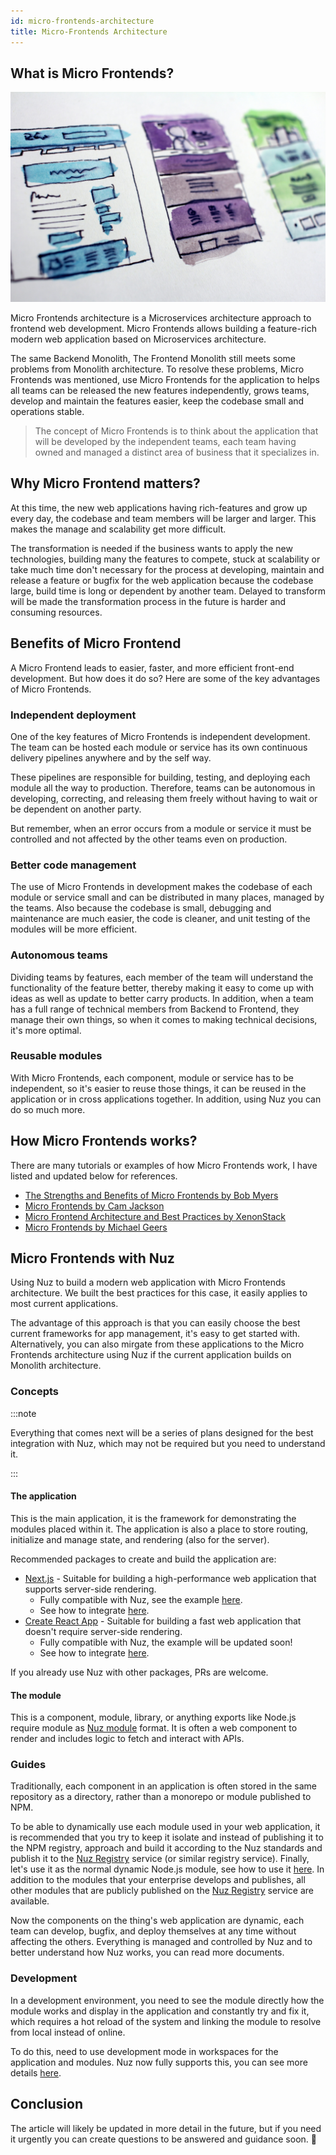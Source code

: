 ```yaml
---
id: micro-frontends-architecture
title: Micro-Frontends Architecture
---
```


## What is Micro Frontends?

![Micro-Frontends Architecture](./assets/images/micro-frontends-cover.jpg)

Micro Frontends architecture is a Microservices architecture approach to frontend web development. Micro Frontends allows building a feature-rich modern web application based on Microservices architecture.

The same Backend Monolith, The Frontend Monolith still meets some problems from Monolith architecture. To resolve these problems, Micro Frontends was mentioned, use Micro Frontends for the application to helps all teams can be released the new features independently, grows teams, develop and maintain the features easier, keep the codebase small and operations stable.

> The concept of Micro Frontends is to think about the application that will be developed by the independent teams, each team having owned and managed a distinct area of business that it specializes in.

## Why Micro Frontend matters?

At this time, the new web applications having rich-features and grow up every day, the codebase and team members will be larger and larger. This makes the manage and scalability get more difficult. 

The transformation is needed if the business wants to apply the new technologies, building many the features to compete, stuck at scalability or take much time don't necessary for the process at developing, maintain and release a feature or bugfix for the web application because the codebase large, build time is long or dependent by another team. Delayed to transform will be made the transformation process in the future is harder and consuming resources.

## Benefits of Micro Frontend

A Micro Frontend leads to easier, faster, and more efficient front-end development. But how does it do so? Here are some of the key advantages of Micro Frontends.

### Independent deployment

One of the key features of Micro Frontends is independent development. The team can be hosted each module or service has its own continuous delivery pipelines anywhere and by the self way. 

These pipelines are responsible for building, testing, and deploying each module all the way to production. Therefore, teams can be autonomous in developing, correcting, and releasing them freely without having to wait or be dependent on another party.

But remember, when an error occurs from a module or service it must be controlled and not affected by the other teams even on production.

### Better code management

The use of Micro Frontends in development makes the codebase of each module or service small and can be distributed in many places, managed by the teams. Also because the codebase is small, debugging and maintenance are much easier, the code is cleaner, and unit testing of the modules will be more efficient.

### Autonomous teams

Dividing teams by features, each member of the team will understand the functionality of the feature better, thereby making it easy to come up with ideas as well as update to better carry products. In addition, when a team has a full range of technical members from Backend to Frontend, they manage their own things, so when it comes to making technical decisions, it's more optimal.

### Reusable modules

With Micro Frontends, each component, module or service has to be independent, so it's easier to reuse those things, it can be reused in the application or in cross applications together. In addition, using Nuz you can do so much more.

## How Micro Frontends works?

There are many tutorials or examples of how Micro Frontends work, I have listed and updated below for references.

- [The Strengths and Benefits of Micro Frontends by Bob Myers](https://www.toptal.com/front-end/micro-frontends-strengths-benefits)
- [Micro Frontends by Cam Jackson](https://martinfowler.com/articles/micro-frontends.html)
- [Micro Frontend Architecture and Best Practices by XenonStack](https://www.xenonstack.com/insights/what-is-micro-frontend)
- [Micro Frontends by Michael Geers](https://micro-frontends.org)

## Micro Frontends with Nuz

Using Nuz to build a modern web application with Micro Frontends architecture. We built the best practices for this case, it easily applies to most current applications.

The advantage of this approach is that you can easily choose the best current frameworks for app management, it's easy to get started with. Alternatively, you can also mirgate from these applications to the Micro Frontends architecture using Nuz if the current application builds on Monolith architecture.

### Concepts

:::note

Everything that comes next will be a series of plans designed for the best integration with Nuz, which may not be required but you need to understand it.

:::

#### The application

This is the main application, it is the framework for demonstrating the modules placed within it. The application is also a place to store routing, initialize and manage state, and rendering (also for the server).

Recommended packages to create and build the application are:

- [Next.js](#) - Suitable for building a high-performance web application that supports server-side rendering. 
  - Fully compatible with Nuz, see the example [here](https://github.com/nuz-app/demo).
  - See how to integrate [here](../introduction/getting-started#nextjs-application).
- [Create React App](#) - Suitable for building a fast web application that doesn't require server-side rendering.
  - Fully compatible with Nuz, the example will be updated soon!
  - See how to integrate [here](../introduction/getting-started#react-application).

If you already use Nuz with other packages, PRs are welcome.

#### The module

This is a component, module, library, or anything exports like Node.js require module as [Nuz module](../reference/module) format. It is often a web component to render and includes logic to fetch and interact with APIs.

### Guides

Traditionally, each component in an application is often stored in the same repository as a directory, rather than a monorepo or module published to NPM.

To be able to dynamically use each module used in your web application, it is recommended that you try to keep it isolate and instead of publishing it to the NPM registry, approach and build it according to the Nuz standards and publish it to the [Nuz Registry](../services/nuz-registry) service (or similar registry service). Finally, let's use it as the normal dynamic Node.js module, see how to use it [here](../introduction/getting-started#usage). In addition to the modules that your enterprise develops and publishes, all other modules that are publicly published on the [Nuz Registry](../services/nuz-registry) service are available.

Now the components on the thing's web application are dynamic, each team can develop, bugfix, and deploy themselves at any time without affecting the others. Everything is managed and controlled by Nuz and to better understand how Nuz works, you can read more documents.

### Development

In a development environment, you need to see the module directly how the module works and display in the application and constantly try and fix it, which requires a hot reload of the system and linking the module to resolve from local instead of online.

To do this, need to use development mode in workspaces for the application and modules. Nuz now fully supports this, you can see more details [here](../reference/workspaces).

## Conclusion

The article will likely be updated in more detail in the future, but if you need it urgently you can create questions to be answered and guidance soon. 📮
